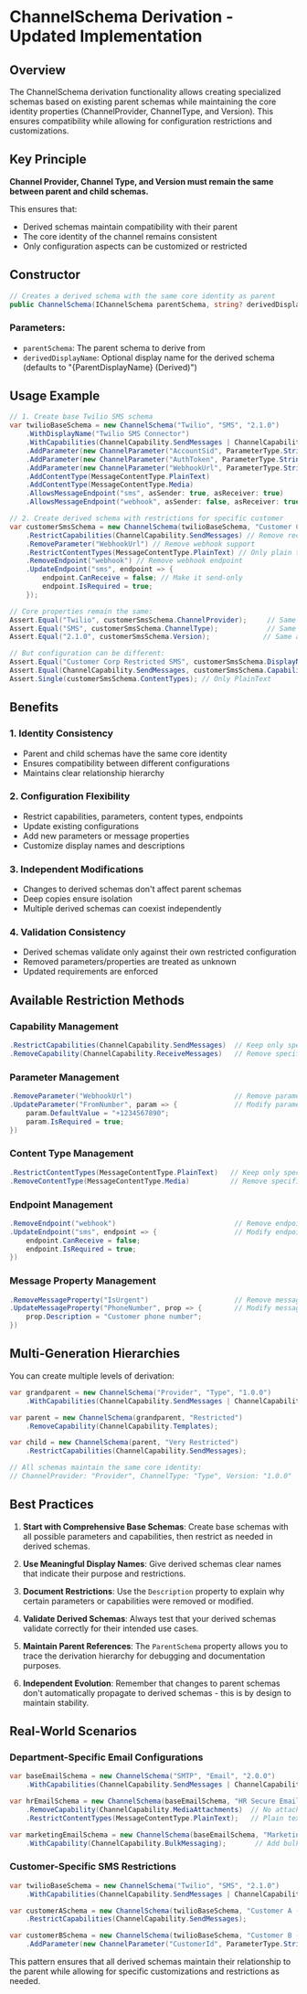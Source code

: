 # ChannelSchema Derivation - Updated Implementation

## Overview

The ChannelSchema derivation functionality allows creating specialized schemas based on existing parent schemas while maintaining the core identity properties (ChannelProvider, ChannelType, and Version). This ensures compatibility while allowing for configuration restrictions and customizations.

## Key Principle

**Channel Provider, Channel Type, and Version must remain the same between parent and child schemas.**

This ensures that:
- Derived schemas maintain compatibility with their parent
- The core identity of the channel remains consistent
- Only configuration aspects can be customized or restricted

## Constructor

```csharp
// Creates a derived schema with the same core identity as parent
public ChannelSchema(IChannelSchema parentSchema, string? derivedDisplayName = null)
```

### Parameters:
- `parentSchema`: The parent schema to derive from
- `derivedDisplayName`: Optional display name for the derived schema (defaults to "{ParentDisplayName} (Derived)")

## Usage Example

```csharp
// 1. Create base Twilio SMS schema
var twilioBaseSchema = new ChannelSchema("Twilio", "SMS", "2.1.0")
    .WithDisplayName("Twilio SMS Connector")
    .WithCapabilities(ChannelCapability.SendMessages | ChannelCapability.ReceiveMessages)
    .AddParameter(new ChannelParameter("AccountSid", ParameterType.String) { IsRequired = true })
    .AddParameter(new ChannelParameter("AuthToken", ParameterType.String) { IsRequired = true, IsSensitive = true })
    .AddParameter(new ChannelParameter("WebhookUrl", ParameterType.String) { IsRequired = false })
    .AddContentType(MessageContentType.PlainText)
    .AddContentType(MessageContentType.Media)
    .AllowsMessageEndpoint("sms", asSender: true, asReceiver: true)
    .AllowsMessageEndpoint("webhook", asSender: false, asReceiver: true);

// 2. Create derived schema with restrictions for specific customer
var customerSmsSchema = new ChannelSchema(twilioBaseSchema, "Customer Corp Restricted SMS")
    .RestrictCapabilities(ChannelCapability.SendMessages) // Remove receiving capabilities
    .RemoveParameter("WebhookUrl") // Remove webhook support
    .RestrictContentTypes(MessageContentType.PlainText) // Only plain text messages
    .RemoveEndpoint("webhook") // Remove webhook endpoint
    .UpdateEndpoint("sms", endpoint => {
        endpoint.CanReceive = false; // Make it send-only
        endpoint.IsRequired = true;
    });

// Core properties remain the same:
Assert.Equal("Twilio", customerSmsSchema.ChannelProvider);     // Same as parent
Assert.Equal("SMS", customerSmsSchema.ChannelType);            // Same as parent
Assert.Equal("2.1.0", customerSmsSchema.Version);             // Same as parent

// But configuration can be different:
Assert.Equal("Customer Corp Restricted SMS", customerSmsSchema.DisplayName);
Assert.Equal(ChannelCapability.SendMessages, customerSmsSchema.Capabilities);
Assert.Single(customerSmsSchema.ContentTypes); // Only PlainText
```

## Benefits

### 1. **Identity Consistency**
- Parent and child schemas have the same core identity
- Ensures compatibility between different configurations
- Maintains clear relationship hierarchy

### 2. **Configuration Flexibility**
- Restrict capabilities, parameters, content types, endpoints
- Update existing configurations
- Add new parameters or message properties
- Customize display names and descriptions

### 3. **Independent Modifications**
- Changes to derived schemas don't affect parent schemas
- Deep copies ensure isolation
- Multiple derived schemas can coexist independently

### 4. **Validation Consistency**
- Derived schemas validate only against their own restricted configuration
- Removed parameters/properties are treated as unknown
- Updated requirements are enforced

## Available Restriction Methods

### Capability Management
```csharp
.RestrictCapabilities(ChannelCapability.SendMessages)  // Keep only specified capabilities
.RemoveCapability(ChannelCapability.ReceiveMessages)   // Remove specific capability
```

### Parameter Management
```csharp
.RemoveParameter("WebhookUrl")                         // Remove parameter
.UpdateParameter("FromNumber", param => {              // Modify parameter
    param.DefaultValue = "+1234567890";
    param.IsRequired = true;
})
```

### Content Type Management
```csharp
.RestrictContentTypes(MessageContentType.PlainText)   // Keep only specified types
.RemoveContentType(MessageContentType.Media)          // Remove specific type
```

### Endpoint Management
```csharp
.RemoveEndpoint("webhook")                             // Remove endpoint
.UpdateEndpoint("sms", endpoint => {                   // Modify endpoint
    endpoint.CanReceive = false;
    endpoint.IsRequired = true;
})
```

### Message Property Management
```csharp
.RemoveMessageProperty("IsUrgent")                     // Remove message property
.UpdateMessageProperty("PhoneNumber", prop => {        // Modify message property
    prop.Description = "Customer phone number";
})
```

## Multi-Generation Hierarchies

You can create multiple levels of derivation:

```csharp
var grandparent = new ChannelSchema("Provider", "Type", "1.0.0")
    .WithCapabilities(ChannelCapability.SendMessages | ChannelCapability.ReceiveMessages | ChannelCapability.Templates);

var parent = new ChannelSchema(grandparent, "Restricted")
    .RemoveCapability(ChannelCapability.Templates);

var child = new ChannelSchema(parent, "Very Restricted")
    .RestrictCapabilities(ChannelCapability.SendMessages);

// All schemas maintain the same core identity:
// ChannelProvider: "Provider", ChannelType: "Type", Version: "1.0.0"
```

## Best Practices

1. **Start with Comprehensive Base Schemas**: Create base schemas with all possible parameters and capabilities, then restrict as needed in derived schemas.

2. **Use Meaningful Display Names**: Give derived schemas clear names that indicate their purpose and restrictions.

3. **Document Restrictions**: Use the `Description` property to explain why certain parameters or capabilities were removed or modified.

4. **Validate Derived Schemas**: Always test that your derived schemas validate correctly for their intended use cases.

5. **Maintain Parent References**: The `ParentSchema` property allows you to trace the derivation hierarchy for debugging and documentation purposes.

6. **Independent Evolution**: Remember that changes to parent schemas don't automatically propagate to derived schemas - this is by design to maintain stability.

## Real-World Scenarios

### Department-Specific Email Configurations
```csharp
var baseEmailSchema = new ChannelSchema("SMTP", "Email", "2.0.0")
    .WithCapabilities(ChannelCapability.SendMessages | ChannelCapability.MediaAttachments);

var hrEmailSchema = new ChannelSchema(baseEmailSchema, "HR Secure Email")
    .RemoveCapability(ChannelCapability.MediaAttachments)  // No attachments for HR
    .RestrictContentTypes(MessageContentType.PlainText);   // Plain text only

var marketingEmailSchema = new ChannelSchema(baseEmailSchema, "Marketing Bulk Email")
    .WithCapability(ChannelCapability.BulkMessaging);       // Add bulk capability
```

### Customer-Specific SMS Restrictions
```csharp
var twilioBaseSchema = new ChannelSchema("Twilio", "SMS", "2.1.0")
    .WithCapabilities(ChannelCapability.SendMessages | ChannelCapability.ReceiveMessages);

var customerASchema = new ChannelSchema(twilioBaseSchema, "Customer A - Send Only")
    .RestrictCapabilities(ChannelCapability.SendMessages);

var customerBSchema = new ChannelSchema(twilioBaseSchema, "Customer B - Enhanced")
    .AddParameter(new ChannelParameter("CustomerId", ParameterType.String) { IsRequired = true });
```

This pattern ensures that all derived schemas maintain their relationship to the parent while allowing for specific customizations and restrictions as needed.